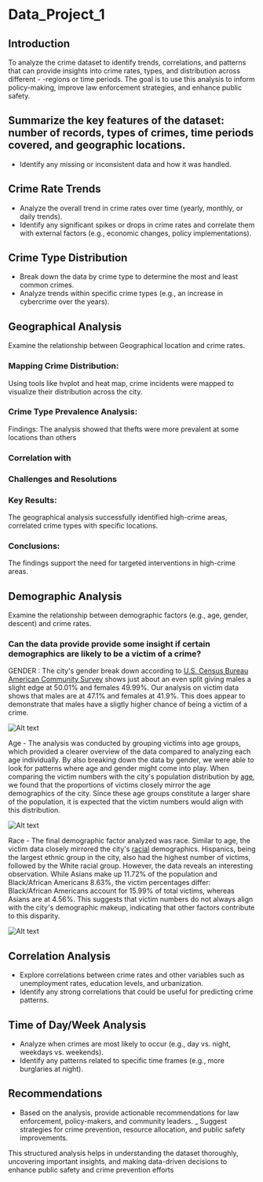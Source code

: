 # Data_Project_1
## Introduction
To analyze the crime dataset to identify trends, correlations, and patterns that can provide insights into crime rates, types, and distribution across different - -regions or time periods. The goal is to use this analysis to inform policy-making, improve law enforcement strategies, and enhance public safety.


## Summarize the key features of the dataset: number of records, types of crimes, time periods covered, and geographic locations.
- Identify any missing or inconsistent data and how it was handled.

## Crime Rate Trends
- Analyze the overall trend in crime rates over time (yearly, monthly, or daily trends).
- Identify any significant spikes or drops in crime rates and correlate them with external factors (e.g., economic changes, policy implementations).

## Crime Type Distribution
- Break down the data by crime type to determine the most and least common crimes.
- Analyze trends within specific crime types (e.g., an increase in cybercrime over the years).

## Geographical Analysis
Examine the relationship between Geographical location and crime rates.
 ### Mapping Crime Distribution:
 Using tools like hvplot and heat map, crime incidents were mapped to visualize their distribution across the city.
 ### Crime Type Prevalence Analysis:
 Findings: The analysis showed that thefts were more prevalent at some locations than others
 ### Correlation with 

 ### Challenges and Resolutions
 
 ### Key Results: 
 The geographical analysis successfully identified high-crime areas, correlated crime types with specific locations.
 ### Conclusions: 
 The findings support the need for targeted interventions in high-crime areas. 
## Demographic Analysis
 Examine the relationship between demographic factors (e.g., age, gender, descent) and crime rates.
### Can the data provide provide some insight if certain demographics are likely to be a victim of a crime? 
GENDER : The city's gender break down according to [U.S. Census Bureau American Community Survey](https://www.neilsberg.com/insights/los-angeles-ca-population-by-gender/) shows just about an even split giving males a slight edge at 50.01% and females 49.99%.  Our analysis on victim data shows that males are at 47.1% and females at 41.9%.  This does appear to demonstrate that males have a sligtly higher chance of being a victim of a crime.
    
![Alt text](https://github.com/jesusam11/Project1/blob/main/gender.png)

Age - The analysis was conducted by grouping victims into age groups, which provided a clearer overview of the data compared to analyzing each age individually. By also breaking down the data by gender, we were able to look for patterns where age and gender might come into play. When comparing the victim numbers with the city's population distribution by [age](https://www.neilsberg.com/insights/topic/los-angeles-ca-population/), we found that the proportions of victims closely mirror the age demographics of the city. Since these age groups constitute a larger share of the population, it is expected that the victim numbers would align with this distribution.

![Alt text](https://github.com/jesusam11/Project1/blob/main/age.png)

Race - The final demographic factor analyzed was race. Similar to age, the victim data closely mirrored the city's [racial](https://ctsi.ucla.edu/los-angeles-county-diversity) demographics. Hispanics, being the largest ethnic group in the city, also had the highest number of victims, followed by the White racial group. However, the data reveals an interesting observation. While Asians make up 11.72% of the population and Black/African Americans 8.63%, the victim percentages differ: Black/African Americans account for 15.99% of total victims, whereas Asians are at 4.56%. This suggests that victim numbers do not always align with the city's demographic makeup, indicating that other factors contribute to this disparity.

![Alt text](https://github.com/jesusam11/Project1/blob/main/ethnic.png)


## Correlation Analysis
- Explore correlations between crime rates and other variables such as unemployment rates, education levels, and urbanization.
- Identify any strong correlations that could be useful for predicting crime patterns.

## Time of Day/Week Analysis
- Analyze when crimes are most likely to occur (e.g., day vs. night, weekdays vs. weekends).
- Identify any patterns related to specific time frames (e.g., more burglaries at night).

## Recommendations
- Based on the analysis, provide actionable recommendations for law enforcement, policy-makers, and community leaders.
_ Suggest strategies for crime prevention, resource allocation, and public safety improvements.

This structured analysis helps in understanding the dataset thoroughly, uncovering important insights, and making data-driven decisions to enhance public safety and crime prevention efforts
